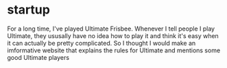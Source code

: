 # startup

For a long time, I've played Ultimate Frisbee. Whenever I tell people I play Ultimate, they ususally have no idea how to play it and think it's easy when it can actually be pretty complicated. So I thought I would make an imformative website that explains the rules for Ultimate and mentions some good Ultimate players
